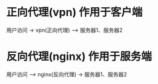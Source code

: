 # 正向代理(vpn) 作用于客户端
用户访问 -> vpn(正向代理) --> 服务器1、服务器2

# 反向代理(nginx) 作用于服务端
用户访问 --> nginx(反向代理) -> 服务器1、服务器2

